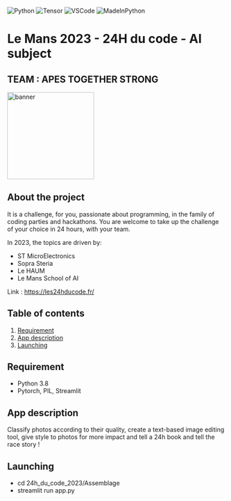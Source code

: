 ![Python](https://img.shields.io/badge/Python-3776AB?style=for-the-badge&logo=python&logoColor=white)
![Tensor](https://img.shields.io/badge/TensorFlow-FF6F00?style=for-the-badge&logo=tensorflow&logoColor=white)
![VSCode](https://img.shields.io/badge/Visual_Studio_Code-0078D4?style=for-the-badge&logo=visual%20studio%20code&logoColor=white)
![MadeInPython](http://ForTheBadge.com/images/badges/made-with-python.svg)

# Le Mans 2023 - 24H du code - AI subject

## TEAM : APES TOGETHER STRONG 

<img src="https://i.kym-cdn.com/entries/icons/mobile/000/032/196/apes.jpg" alt="banner" width="200"/>

## About the project
 It is a challenge, for you, passionate about programming, in the family of coding parties and hackathons. You are welcome to take up the challenge of your choice in 24 hours, with your team.

 In 2023, the topics are driven by:

 * ST MicroElectronics
 * Sopra Steria
 * Le HAUM
 * Le Mans School of AI

 Link : https://les24hducode.fr/

## Table of contents
<ol>
  <li><a href="#requirement">Requirement</a></li>
  <li><a href="#app-description">App description</a></li>
  <li><a href="#launching">Launching</a></li>
</ol>
  
<!-- REQUiREMENT -->
## Requirement

- Python 3.8
- Pytorch, PIL, Streamlit

<!-- ABOUT THE APP -->
## App description

Classify photos according to their quality, create a text-based image editing tool, give style to photos for more impact and tell a 24h book and tell the race story !

<!-- ABOUT THE APP -->
## Launching

- cd 24h_du_code_2023/Assemblage
- streamlit run app.py
